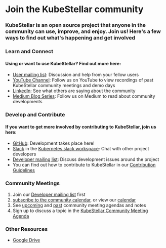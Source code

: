 
# Join the KubeStellar community
### KubeStellar is an open source project that anyone in the community can use, improve, and enjoy. Join us! Here's a few ways to find out what's happening and get involved


### Learn and Connect
#### Using or want to use KubeStellar? Find out more here:
- [User mailing list](https://groups.google.com/g/kubestellar-users): Discussion and help from your fellow users
- [YouTube Channel](https://www.youtube.com/@kubestellar): Follow us on YouTube to view recordings of past KubeStellar community meetings and demo days
- [LinkedIn](https://www.linkedin.com/feed/hashtag/?keywords=kubestellar): See what others are saying about the community
- [Medium Blog Series](https://medium.com/@kubestellar/list/predefined:e785a0675051:READING_LIST): Follow us on Medium to read about community developments


### Develop and Contribute
#### If you want to get more involved by contributing to KubeStellar, join us here:

- [GitHub](https://github.com/kcp-dev/edge-mc): Development takes place here!
- [Slack](https://kubernetes.slack.com/archives/C058SUSL5AA) in the [Kubernetes slack workspace](https://slack.k8s.io/): Chat with other project developers
- [Developer mailing list](https://groups.google.com/g/kubestellar-dev): Discuss development issues around the project
- You can find out how to contribute to KubeStellar in our [Contribution Guidelines](https://docs.kubestellar.io/latest/Contribution%20guidelines/CONTRIBUTING/)


### Community Meetings

1. Join our [Developer mailing list](https://groups.google.com/g/kubestellar-dev) first
2. [subscribe to the community calendar](https://calendar.google.com/calendar/ical/b3d65c92bed7a9884ef7fe9e3f6c8fed16f6fb2f811f5750f547567a5dd58fed%40group.calendar.google.com/public/basic.ics), or view our [calendar](https://calendar.google.com/calendar/embed?src=b3d65c92bed7a9884ef7fe9e3f6c8fed16f6fb2f811f5750f547567a5dd58fed%40group.calendar.google.com&ctz=America%2FNew_York)
3. See [upcoming](https://github.com/kcp-dev/edge-mc/issues?q=is%3Aissue+is%3Aopen+label%3Acommunity-meeting) and [past](https://github.com/kcp-dev/edge-mc/issues?q=is%3Aissue+is%3Aclosed+label%3Acommunity-meeting) community meeting agendas and notes
4. Sign up to discuss a topic in the [KubeStellar Community Meeting Agenda](https://docs.google.com/document/d/1XppfxSOD7AOX1lVVVIPWjpFkrxakfBfVzcybRg17-PM/edit?usp=share_link)

### Other Resources
- [Google Drive](https://drive.google.com/drive/u/1/folders/1p68MwkX0sYdTvtup0DcnAEsnXElobFLS)

